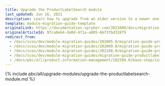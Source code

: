 ```yaml
---
title: Upgrade the ProductLabelSearch module
last_updated: Jun 16, 2021
description: Learn how to upgrade from an older version to a newer one of the product label search module within your Spryker based project.
template: module-migration-guide-template
originalLink: https://documentation.spryker.com/2021080/docs/migration-guide-productlabelsearch
originalArticleId: 9fca0eb4-da0d-471a-a805-66f3fbd32879
redirect_from:
  - /docs/scos/dev/module-migration-guides/202005.0/migration-guide-productlabelsearch.html
  - /docs/scos/dev/module-migration-guides/202009.0/migration-guide-productlabelsearch.html
  - /docs/scos/dev/module-migration-guides/202108.0/migration-guide-productlabelsearch.html
  - /docs/scos/dev/module-migration-guides/migration-guide-productlabelsearch.html
  - /docs/pbc/all/product-information-management/202204.0/base-shop/install-and-upgrade/upgrade-modules/upgrade-the-productlabelsearch-module.html
---
```


{% include pbc/all/upgrade-modules/upgrade-the-productlabelsearch-module.md %} <!-- To edit, see /_includes/pbc/all/upgrade-modules/upgrade-the-productlabelsearch-module.md -->
